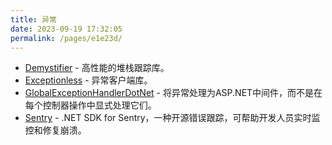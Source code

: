 ```yaml
---
title: 异常
date: 2023-09-19 17:32:05
permalink: /pages/e1e23d/
---
```

* [Demystifier](https://github.com/benaadams/Ben.Demystifier) - 高性能的堆栈跟踪库。
* [Exceptionless](https://github.com/exceptionless/Exceptionless.Net) - 异常客户端库。
* [GlobalExceptionHandlerDotNet](https://github.com/JosephWoodward/GlobalExceptionHandlerDotNet) -  将异常处理为ASP.NET中间件，而不是在每个控制器操作中显式处理它们。
* [Sentry](https://github.com/getsentry/sentry-dotnet) - .NET SDK for Sentry，一种开源错误跟踪，可帮助开发人员实时监控和修复崩溃。
